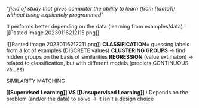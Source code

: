 _"field of study that gives computer the ability to learn (from [[data]]) without being explicetely programmed"_

It performs better depending on the data (learning from examples/data)
![[Pasted image 20230116212115.png]]

![[Pasted image 20230116212211.png]]
**CLASSIFICATION**= guessing labels from a lot of examples (DISCRETE values)
**CLUSTERING GROUPS** -> find hidden groups on the basis of similarities
**REGRESSION** (value extimaton) -> related to classification, but with different models (predicts CONTINUOUS values)

SIMILARITY MATCHING

**[[Supervised Learning]] VS [[Unsupervised Learning]] :**
Depends on the problem (and/or the data) to solve -> it isn't a design choice